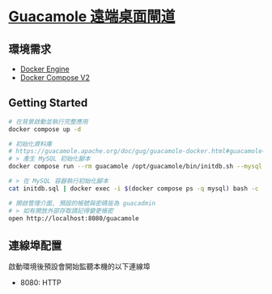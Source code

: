 # [Guacamole 遠端桌面閘道](https://guacamole.apache.org/doc/gug/guacamole-docker.html)

## 環境需求

- [Docker Engine](https://docs.docker.com/install/)
- [Docker Compose V2](https://docs.docker.com/compose/cli-command/)

## Getting Started

```sh
# 在背景啟動並執行完整應用
docker compose up -d

# 初始化資料庫
# https://guacamole.apache.org/doc/gug/guacamole-docker.html#guacamole-docker-mysql
# > 產生 MySQL 初始化腳本
docker compose run --rm guacamole /opt/guacamole/bin/initdb.sh --mysql > initdb.sql

# > 在 MySQL 容器執行初始化腳本
cat initdb.sql | docker exec -i $(docker compose ps -q mysql) bash -c 'mysql -uguacamole -p$(cat /run/secrets/mysql_user.pwd) guacamole'

# 開啟管理介面, 預設的帳號與密碼皆為 guacadmin
# > 如有開放外部存取請記得變更帳密
open http://localhost:8080/guacamole
```

## 連線埠配置

啟動環境後預設會開始監聽本機的以下連線埠

- 8080: HTTP
